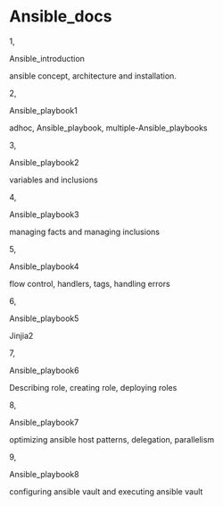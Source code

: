 # Ansible_docs


1,

Ansible_introduction

ansible concept, architecture and installation.

 

2,

Ansible_playbook1

adhoc, Ansible_playbook, multiple-Ansible_playbooks

 

3,

Ansible_playbook2

variables and inclusions

 

4,

Ansible_playbook3

managing facts and managing inclusions

 

5,

Ansible_playbook4

flow control, handlers, tags, handling errors

 

6,

Ansible_playbook5

Jinjia2

 

7,

Ansible_playbook6

Describing role, creating role, deploying roles

 

8,

Ansible_playbook7

optimizing ansible host patterns, delegation, parallelism

 

9,

Ansible_playbook8

configuring ansible vault and executing ansible vault
